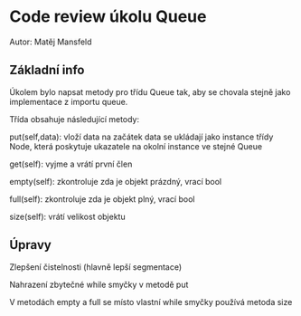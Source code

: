 # Code review úkolu Queue

Autor: Matěj Mansfeld

## Základní info

Úkolem bylo napsat metody pro třídu Queue tak, aby se chovala stejně jako implementace z importu queue.

Třída obsahuje následující metody:

put(self,data): vloží data na začátek
    data se ukládají jako instance třídy Node, která poskytuje ukazatele na okolní instance ve stejné Queue

get(self): vyjme a vrátí první člen

empty(self): zkontroluje zda je objekt prázdný, vrací bool

full(self): zkontroluje zda je objekt plný, vrací bool

size(self): vrátí velikost objektu

## Úpravy

Zlepšení čistelnosti (hlavně lepší segmentace)

Nahrazení zbytečné while smyčky v metodě put

V metodách empty a full se místo vlastní while smyčky používá metoda size